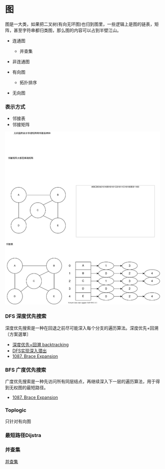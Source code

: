 # 图
图是一大类，如果把二叉树(有向无环图)也归到图里，一些逻辑上是图的链表，矩阵，甚至字符串都归类图，那么图的内容可以占到半壁江山。


* 连通图
    * 并查集
* 非连通图

* 有向图
    * 拓扑排序
* 无向图


### 表示方式
* 邻接表
* 邻接矩阵

![图的表示方式](./graphs/mapsDataStructure.drawio.svg)


### DFS 深度优先搜索
深度优先搜索是一种在回退之前尽可能深入每个分支的遍历算法。深度优先+回溯
〔方案選單〕 
* [深度优先+回溯 backtracking](./dfsBacktracking.md)
* [DFS实现深入潜出](./dfsImpDiveIn.md)
* [1087. Brace Expansion](./1087.brace-expansion)


### BFS 广度优先搜索
广度优先搜索是一种先访问所有同层结点，再继续深入下一层的遍历算法，用于得到无权图的最短路径。
* [1087. Brace Expansion](./1087.brace-expansion)

### Toplogic
只针对有向图

### 最短路径Dijstra
### 并查集
[并查集](./unionFindSet.md)

